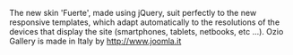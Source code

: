 The new skin 'Fuerte', made using jQuery, suit perfectly to the new responsive templates, which adapt automatically to the resolutions of the devices that display the site (smartphones, tablets, netbooks, etc ...).
Ozio Gallery is made in Italy by http://www.joomla.it